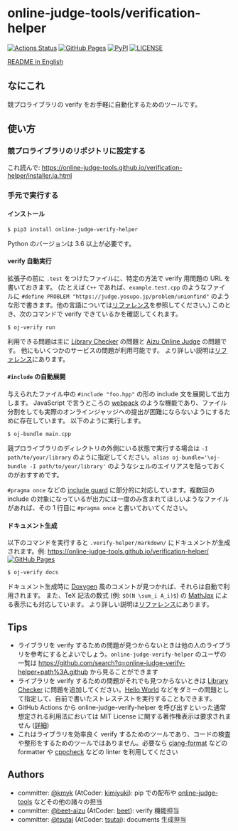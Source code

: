 # online-judge-tools/verification-helper

[![Actions Status](https://github.com/kzrnm/verification-helper/workflows/verify/badge.svg)](https://github.com/kmyk/online-judge-verify-helper/actions)
[![GitHub Pages](https://img.shields.io/static/v1?label=GitHub+Pages&message=+&color=brightgreen&logo=github)](https://online-judge-tools.github.io/verification-helper/)
[![PyPI](https://img.shields.io/pypi/v/online-judge-verify-helper)](https://pypi.org/project/online-judge-verify-helper/)
[![LICENSE](https://img.shields.io/pypi/l/online-judge-verify-helper.svg)](https://github.com/kzrnm/verification-helper/blob/master/LICENSE)

[README in English](README.md)

## なにこれ

競プロライブラリの verify をお手軽に自動化するためのツールです。

## 使い方

### 競プロライブラリのリポジトリに設定する

これ読んで: <https://online-judge-tools.github.io/verification-helper/installer.ja.html>

### 手元で実行する

#### インストール

``` console
$ pip3 install online-judge-verify-helper
```

Python のバージョンは 3.6 以上が必要です。

#### verify 自動実行

拡張子の前に `.test` をつけたファイルに、特定の方法で verify 用問題の URL を書いておきます。 (たとえば `C++` であれば、`example.test.cpp` のようなファイルに `#define PROBLEM "https://judge.yosupo.jp/problem/unionfind"` のような形で書きます。他の言語については[リファレンス](https://online-judge-tools.github.io/verification-helper/document.ja.html)を参照してください。)
このとき、次のコマンドで verify できているかを確認してくれます。

``` console
$ oj-verify run
```

利用できる問題は主に [Library Checker](https://judge.yosupo.jp/) の問題と [Aizu Online Judge](https://onlinejudge.u-aizu.ac.jp/home) の問題です。
他にもいくつかのサービスの問題が利用可能です。
より詳しい説明は[リファレンス](https://online-judge-tools.github.io/verification-helper/document.ja.html)にあります。

#### `#include` の自動展開

与えられたファイル中の `#include "foo.hpp"` の形の include 文を展開して出力します。
JavaScript で言うところの [webpack](https://webpack.js.org/) のような機能であり、ファイル分割をしても実際のオンラインジャッジへの提出が困難にならないようにするために存在しています。
以下のように実行します。

``` console
$ oj-bundle main.cpp
```

競プロライブラリのディレクトリの外側にいる状態で実行する場合は `-I path/to/your/library` のように指定してください。`alias oj-bundle='\oj-bundle -I path/to/your/library'` のようなシェルのエイリアスを貼っておくのがおすすめです。

`#pragma once` などの [include guard](https://ja.wikibooks.org/wiki/More_C%2B%2B_Idioms/%E3%82%A4%E3%83%B3%E3%82%AF%E3%83%AB%E3%83%BC%E3%83%89%E3%82%AC%E3%83%BC%E3%83%89%E3%83%9E%E3%82%AF%E3%83%AD%28Include_Guard_Macro%29) に部分的に対応しています。複数回の include の対象になっているが出力には一度のみ含まれてほしいようなファイルがあれば、その 1 行目に `#pragma once` と書いておいてください。

#### ドキュメント生成

以下のコマンドを実行すると `.verify-helper/markdown/` にドキュメントが生成されます。例: [https://online-judge-tools.github.io/verification-helper/ ![GitHub Pages](https://img.shields.io/static/v1?label=GitHub+Pages&message=+&color=brightgreen&logo=github)](https://online-judge-tools.github.io/verification-helper/)

``` console
$ oj-verify docs
```

ドキュメント生成時に [Doxygen](http://www.doxygen.jp/) 風のコメントが見つかれば、それらは自動で利用されます。
また、TeX 記法の数式 (例: `$O(N \sum_i A_i)$`) の [MathJax](https://www.mathjax.org/) による表示にも対応しています。
より詳しい説明は[リファレンス](https://online-judge-tools.github.io/verification-helper/document.ja.html)にあります。

## Tips

-   ライブラリを verify するための問題が見つからないときは他の人のライブラリを参考にするとよいでしょう。`online-judge-verify-helper` のユーザの一覧は <https://github.com/search?q=online-judge-verify-helper+path%3A.github> から見ることができます
-   ライブラリを verify するための問題がそれでも見つからないときは [Library Checker](https://judge.yosupo.jp/) に問題を追加してください。[Hello World](http://judge.u-aizu.ac.jp/onlinejudge/description.jsp?id=ITP1_1_A) などをダミーの問題として指定して、自前で書いたストレステストを実行することもできます。
-   GitHub Actions から online-judge-verify-helper を呼び出すといった通常想定される利用法においては MIT License に関する著作権表示は要求されません ([詳細](https://github.com/kzrnm/verification-helper/issues/34))
-   これはライブラリを効率良く verify するためのツールであり、コードの検査や整形をするためのツールではありません。必要なら [clang-format](https://clang.llvm.org/docs/ClangFormat.html) などの formatter や [cppcheck](http://cppcheck.sourceforge.net/) などの linter を利用してください

## Authors

-   committer: [@kmyk](https://github.com/kmyk) (AtCoder: [kimiyuki](https://atcoder.jp/users/kimiyuki)): pip での配布や [online-judge-tools](https://github.com/kmyk/online-judge-tools) などその他の諸々の担当
-   committer: [@beet-aizu](https://github.com/beet-aizu) (AtCoder: [beet](https://atcoder.jp/users/beet)): verify 機能担当
-   committer: [@tsutaj](https://github.com/tsutaj) (AtCoder: [tsutaj](https://atcoder.jp/users/tsutaj)): documents 生成担当

